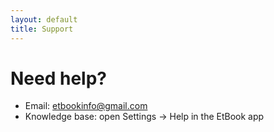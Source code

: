 ```yaml
---
layout: default
title: Support
---
```

# Need help?

- Email: [etbookinfo@gmail.com](mailto:etbookinfo@gmail.com)
- Knowledge base: open Settings -> Help in the EtBook app
